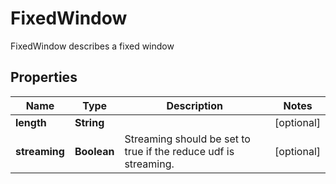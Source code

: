 

# FixedWindow

FixedWindow describes a fixed window

## Properties

| Name | Type | Description | Notes |
|------------ | ------------- | ------------- | -------------|
|**length** | **String** |  |  [optional] |
|**streaming** | **Boolean** | Streaming should be set to true if the reduce udf is streaming. |  [optional] |




